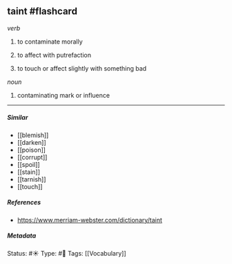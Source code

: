 ## taint #flashcard 

_verb_

1. to contaminate morally

2. to affect with putrefaction

3. to touch or affect slightly with something bad

_noun_

1.  contaminating mark or influence

___
##### Similar
-   [[blemish]]
-   [[darken]]
-   [[poison]]
-   [[corrupt]]
-   [[spoil]]
-   [[stain]]
-   [[tarnish]]
-   [[touch]]


##### References 
- https://www.merriam-webster.com/dictionary/taint


##### Metadata
Status: #☀️ 
Type: #🔵 
Tags: [[Vocabulary]]